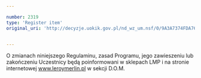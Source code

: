 ```yaml
---

number: 2319
type: 'Register item'
original_uri: 'http://decyzje.uokik.gov.pl/nd_wz_um.nsf/0/9A3A7374FDA76AA0C12578AB003625BD?OpenDocument'


---
```


O zmianach niniejszego Regulaminu, zasad Programu, jego zawieszeniu lub zakończeniu Uczestnicy będą poinformowani w sklepach LMP i na stronie internetowej www.leroymerlin.pl w sekcji D.O.M.
